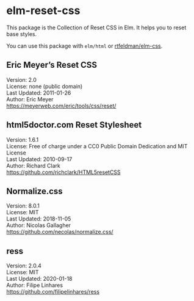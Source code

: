 # elm-reset-css

This package is the Collection of Reset CSS in Elm.
It helps you to reset base styles.

You can use this package with `elm/html` or [rtfeldman/elm-css](https://package.elm-lang.org/packages/rtfeldman/elm-css/latest/).

## Eric Meyer’s Reset CSS

Version: 2.0  
License: none (public domain)  
Last Updated: 2011-01-26  
Author: Eric Meyer  
https://meyerweb.com/eric/tools/css/reset/

## html5doctor.com Reset Stylesheet

Version: 1.6.1  
License: Free of charge under a CC0 Public Domain Dedication and MIT License  
Last Updated: 2010-09-17  
Author: Richard Clark  
https://github.com/richclark/HTML5resetCSS

## Normalize.css

Version: 8.0.1  
License: MIT  
Last Updated: 2018-11-05  
Author: Nicolas Gallagher  
https://github.com/necolas/normalize.css/

## ress

Version: 2.0.4  
License: MIT  
Last Updated: 2020-01-18  
Author: Filipe Linhares  
https://github.com/filipelinhares/ress
